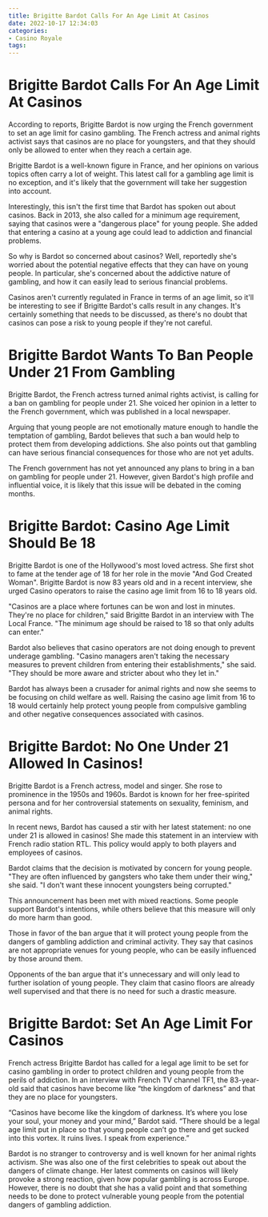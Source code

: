 ```yaml
---
title: Brigitte Bardot Calls For An Age Limit At Casinos 
date: 2022-10-17 12:34:03
categories:
- Casino Royale
tags:
---
```



#  Brigitte Bardot Calls For An Age Limit At Casinos 

According to reports, Brigitte Bardot is now urging the French government to set an age limit for casino gambling. The French actress and animal rights activist says that casinos are no place for youngsters, and that they should only be allowed to enter when they reach a certain age.

Brigitte Bardot is a well-known figure in France, and her opinions on various topics often carry a lot of weight. This latest call for a gambling age limit is no exception, and it's likely that the government will take her suggestion into account.

Interestingly, this isn't the first time that Bardot has spoken out about casinos. Back in 2013, she also called for a minimum age requirement, saying that casinos were a "dangerous place" for young people. She added that entering a casino at a young age could lead to addiction and financial problems.

So why is Bardot so concerned about casinos? Well, reportedly she's worried about the potential negative effects that they can have on young people. In particular, she's concerned about the addictive nature of gambling, and how it can easily lead to serious financial problems.

 Casinos aren't currently regulated in France in terms of an age limit, so it'll be interesting to see if Brigitte Bardot's calls result in any changes. It's certainly something that needs to be discussed, as there's no doubt that casinos can pose a risk to young people if they're not careful.

#  Brigitte Bardot Wants To Ban People Under 21 From Gambling 

Brigitte Bardot, the French actress turned animal rights activist, is calling for a ban on gambling for people under 21. She voiced her opinion in a letter to the French government, which was published in a local newspaper.

Arguing that young people are not emotionally mature enough to handle the temptation of gambling, Bardot believes that such a ban would help to protect them from developing addictions. She also points out that gambling can have serious financial consequences for those who are not yet adults.

The French government has not yet announced any plans to bring in a ban on gambling for people under 21. However, given Bardot's high profile and influential voice, it is likely that this issue will be debated in the coming months.

#  Brigitte Bardot: Casino Age Limit Should Be 18 

Brigitte Bardot is one of the Hollywood's most loved actress. She first shot to fame at the tender age of 18 for her role in the movie "And God Created Woman". Brigitte Bardot is now 83 years old and in a recent interview, she urged Casino operators to raise the casino age limit from 16 to 18 years old.

"Casinos are a place where fortunes can be won and lost in minutes. They're no place for children," said Brigitte Bardot in an interview with The Local France. "The minimum age should be raised to 18 so that only adults can enter."

Bardot also believes that casino operators are not doing enough to prevent underage gambling. "Casino managers aren't taking the necessary measures to prevent children from entering their establishments," she said. "They should be more aware and stricter about who they let in."

Bardot has always been a crusader for animal rights and now she seems to be focusing on child welfare as well. Raising the casino age limit from 16 to 18 would certainly help protect young people from compulsive gambling and other negative consequences associated with casinos.

#  Brigitte Bardot: No One Under 21 Allowed In Casinos! 

Brigitte Bardot is a French actress, model and singer. She rose to prominence in the 1950s and 1960s. Bardot is known for her free-spirited persona and for her controversial statements on sexuality, feminism, and animal rights.

In recent news, Bardot has caused a stir with her latest statement: no one under 21 is allowed in casinos! She made this statement in an interview with French radio station RTL. This policy would apply to both players and employees of casinos.

Bardot claims that the decision is motivated by concern for young people. "They are often influenced by gangsters who take them under their wing," she said. "I don't want these innocent youngsters being corrupted."

This announcement has been met with mixed reactions. Some people support Bardot's intentions, while others believe that this measure will only do more harm than good.

Those in favor of the ban argue that it will protect young people from the dangers of gambling addiction and criminal activity. They say that casinos are not appropriate venues for young people, who can be easily influenced by those around them.

Opponents of the ban argue that it's unnecessary and will only lead to further isolation of young people. They claim that casino floors are already well supervised and that there is no need for such a drastic measure.

#  Brigitte Bardot: Set An Age Limit For Casinos

French actress Brigitte Bardot has called for a legal age limit to be set for casino gambling in order to protect children and young people from the perils of addiction. In an interview with French TV channel TF1, the 83-year-old said that casinos have become like “the kingdom of darkness” and that they are no place for youngsters.

“Casinos have become like the kingdom of darkness. It’s where you lose your soul, your money and your mind,” Bardot said. “There should be a legal age limit put in place so that young people can’t go there and get sucked into this vortex. It ruins lives. I speak from experience.”

Bardot is no stranger to controversy and is well known for her animal rights activism. She was also one of the first celebrities to speak out about the dangers of climate change. Her latest comments on casinos will likely provoke a strong reaction, given how popular gambling is across Europe. However, there is no doubt that she has a valid point and that something needs to be done to protect vulnerable young people from the potential dangers of gambling addiction.